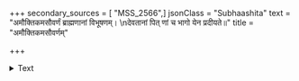 +++
secondary_sources = [ "MSS_2566",]
jsonClass = "Subhaashita"
text = "अमौक्तिकमसौवर्णं ब्राह्मणानां विभूषणम्।  \nदेवतानां पित् णां च भागो येन प्रदीयते॥"
title = "अमौक्तिकमसौवर्णम्"

+++

<details><summary>Text</summary>

अमौक्तिकमसौवर्णं ब्राह्मणानां विभूषणम्।  
देवतानां पित् णां च भागो येन प्रदीयते॥
</details>
